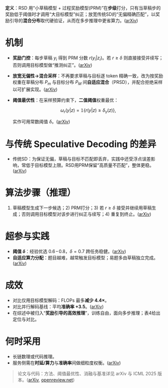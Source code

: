 **定义**：RSD 用“小草稿模型 + 过程奖励模型(PRM)”在**步级**打分，只有当草稿步的奖励低于阈值时才调用“大目标模型”纠正；放宽传统SD的“无偏精确匹配”，以奖励引导的**混合分布**取代硬验证，从而在多步推理中更省算力。([arXiv][1])

# 机制

* **奖励门控**：每步草稿 $y_i$ 得到 PRM 分数 $r(y_i|z_i)$。若 $r\ge \delta$ 则直接接受并续写；否则调用目标模型做“推测纠正”。([arXiv][1])
* **放宽无偏性→混合采样**：不再要求草稿与目标逐 token 精确一致，改为按奖励权重在草稿分布 $P_m$ 与目标分布 $P_M$ 间**自适应混合**（PRSD），并配合拒绝采样以可扩展实现。([arXiv][1])
* **阈值最优性**：在采样预算约束下，**二值阈值**权重最优：

  $$
  \omega_r(y|z)=\mathbb{1}\{r(y|z)\ge \delta_\gamma(z)\},
  $$

  实作可用常数阈值 $\delta$。([arXiv][1])

# 与传统 Speculative Decoding 的差异

* 传统SD：为保证无偏，草稿与目标不匹配即丢弃，实践中还受浮点误差影响，常低于目标模型上限。RSD用PRM保留“高质量不匹配”，整体更稳。([arXiv][1])

# 算法步骤（推理）

1. 草稿模型生成下一步候选；2) PRM打分；3) 若 $r\ge\delta$ 接受并继续用草稿生成；否则调用目标模型对该步进行纠正与续写；4) 重复到终止。([arXiv][1])

# 超参与实践

* **阈值 $\delta$**：经验优选 $0.6\!-\!0.8$，$\delta=0.7$ 跨任务稳健。([arXiv][1])
* **自适应算力分配**：题目越难，越常触发目标模型；易题多由草稿独立完成。([arXiv][1])

# 成效

* 对比仅用目标模型解码：FLOPs 最多**减少 4.4×**。
* 对比并行解码基线：平均**准确率 +3.5**。([arXiv][1])
* 在综述中被归入“**奖励引导的高效推理**”，训练自由，面向多步推理；表4给出定位与对比。&#x20;

# 何时采用

* 长链数理或代码推理。
* 服务侧需在**时延/算力**与**准确率**间做细粒度权衡。([arXiv][1])

> 论文与代码：方法、阈值最优性、消融与基准详见 arXiv 与 ICML 2025 版本。([arXiv][1], [openreview.net][2])

[1]: https://arxiv.org/pdf/2501.19324 "Reward-Guided Speculative Decoding for Efficient LLM Reasoning"
[2]: https://openreview.net/forum?id=AVeskAAETB&noteId=UGuPgWSDLu&utm_source=chatgpt.com "Reward-Guided Speculative Decoding for Efficient LLM ..."
